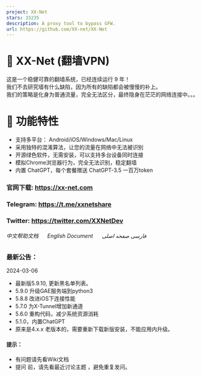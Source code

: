 ```yaml
---
project: XX-Net
stars: 33235
description: A proxy tool to bypass GFW.
url: https://github.com/XX-net/XX-Net
---
```


🚀 XX-Net (翻墙VPN)
=================

这是一个稳健可靠的翻墙系统，已经连续运行 9 年！  
我们不去研究墙有什么缺陷，因为所有的缺陷都会被慢慢的补上。  
我们的策略是化身为普通流量，完全无法区分，最终隐身在茫茫的网络连接中。。。

🔌 功能特性
=======

-   支持多平台： Android/iOS/Windows/Mac/Linux
-   采用独特的混淆算法，让您的流量在网络中无法被识别
-   开源绿色软件，无需安装，可以支持多台设备同时连接
-   模拟Chrome浏览器行为，完全无法识别，稳定翻墙
-   内置 ChatGPT，每个套餐赠送 ChatGPT-3.5 一百万token

  

### 官网下载: https://xx-net.com

### Telegram: https://t.me/xxnetshare

### Twitter: https://twitter.com/XXNetDev

###### 中文帮助文档      English Document      فارسی صفحه اصلی

  

### 最新公告：

2024-03-06

-   最新版5.9.10, 更新黑名单列表。
-   5.9.0 升级GAE服务端到python3
-   5.8.8 改进iOS下连接性能
-   5.7.0 为X-Tunnel增加新通道
-   5.6.0 重构代码，减少系统资源消耗
-   5.1.0，内置ChatGPT
-   原来是4.x.x 老版本的，需要重新下载新版安装，不能应用内升级。

  

#### 提示：

-   有问题请先看Wiki文档
-   提问 前，请先看最近讨论主题 ，避免重复发问。
